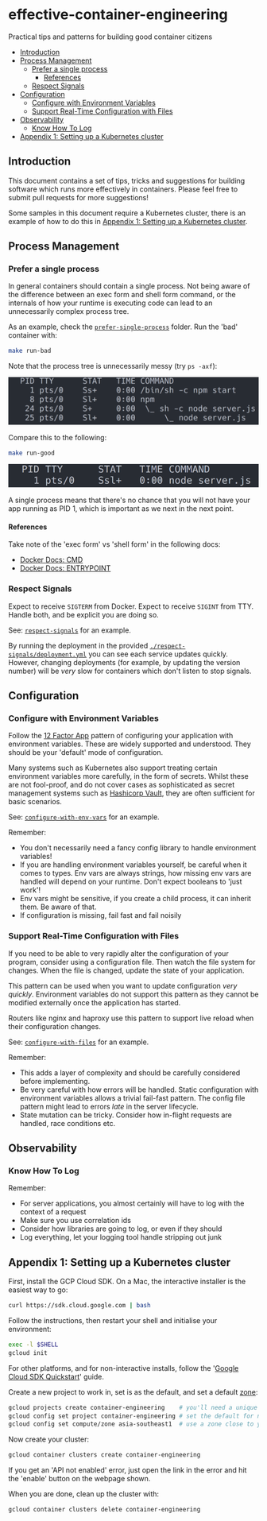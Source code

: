 # effective-container-engineering

Practical tips and patterns for building good container citizens


<!-- vim-markdown-toc GFM -->

* [Introduction](#introduction)
* [Process Management](#process-management)
    * [Prefer a single process](#prefer-a-single-process)
        * [References](#references)
    * [Respect Signals](#respect-signals)
* [Configuration](#configuration)
    * [Configure with Environment Variables](#configure-with-environment-variables)
    * [Support Real-Time Configuration with Files](#support-real-time-configuration-with-files)
* [Observability](#observability)
    * [Know How To Log](#know-how-to-log)
* [Appendix 1: Setting up a Kubernetes cluster](#appendix-1-setting-up-a-kubernetes-cluster)

<!-- vim-markdown-toc -->

## Introduction

This document contains a set of tips, tricks and suggestions for building software which runs more effectively in containers. Please feel free to submit pull requests for more suggestions!

Some samples in this document require a Kubernetes cluster, there is an example of how to do this in [Appendix 1: Setting up a Kubernetes cluster]().

## Process Management

### Prefer a single process

In general containers should contain a single process. Not being aware of the difference between an exec form and shell form command, or the internals of how your runtime is executing code can lead to an unnecessarily complex process tree.

As an example, check the [`prefer-single-process`](./prefer-single-process) folder. Run the 'bad' container with:

```sh
make run-bad
```

Note that the process tree is unnecessarily messy (try `ps -axf`):

![Screenshot of messy process tree](./docs/psp-bad.png)

Compare this to the following:

```sh
make run-good
```

![Screenshot of clean process tree](./docs/psp-good.png)

A single process means that there's no chance that you will not have your app running as PID 1, which is important as we next in the next point.
 
#### References

Take note of the 'exec form' vs 'shell form' in the following docs:

- [Docker Docs: CMD](https://docs.docker.com/engine/reference/builder/#cmd)
- [Docker Docs: ENTRYPOINT](https://docs.docker.com/engine/reference/builder/#entrypoint)

### Respect Signals

Expect to receive `SIGTERM` from Docker. Expect to receive `SIGINT` from TTY. Handle both, and be explicit you are doing so.

See: [`respect-signals`](./respect-signals) for an example.

By running the deployment in the provided [`./respect-signals/deployment.yml`](./respect-signals/deployments.yml) you can see each service updates quickly. However, changing deployments (for example, by updating the version number) will be *very* slow for containers which don't listen to stop signals.
 
## Configuration

### Configure with Environment Variables

Follow the [12 Factor App]() pattern of configuring your application with environment variables. These are widely supported and understood. They should be your 'default' mode of configuration.

Many systems such as Kubernetes also support treating certain environment variables more carefully, in the form of secrets. Whilst these are not fool-proof, and do not cover cases as sophisticated as secret management systems such as [Hashicorp Vault](TODO), they are often sufficient for basic scenarios.

See: [`configure-with-env-vars`](./configure-with-env-vars) for an example.

Remember:

- You don't necessarily need a fancy config library to handle environment variables!
- If you are handling environment variables yourself, be careful when it comes to types. Env vars are always strings, how missing env vars are handled will depend on your runtime. Don't expect booleans to 'just work'!
- Env vars might be sensitive, if you create a child process, it can inherit them. Be aware of that.
- If configuration is missing, fail fast and fail noisily

### Support Real-Time Configuration with Files

If you need to be able to very rapidly alter the configuration of your program, consider using a configuration file. Then watch the file system for changes. When the file is changed, update the state of your application.

This pattern can be used when you want to update configuration *very quickly*. Environment variables do not support this pattern as they cannot be modified externally once the application has started.

Routers like nginx and haproxy use this pattern to support live reload when their configuration changes.

See: [`configure-with-files`](./configure-with-files) for an example.

Remember:

- This adds a layer of complexity and should be carefully considered before implementing.
- Be very careful with how errors will be handled. Static configuration with environment variables allows a trivial fail-fast pattern. The config file pattern might lead to errors *late* in the server lifecycle.
- State mutation can be tricky. Consider how in-flight requests are handled, race conditions etc.

## Observability

### Know How To Log

Remember:

- For server applications, you almost certainly will have to log with the context of a request
- Make sure you use correlation ids
- Consider how libraries are going to log, or even if they should
- Log everything, let your logging tool handle stripping out junk

## Appendix 1: Setting up a Kubernetes cluster

First, install the GCP Cloud SDK. On a Mac, the interactive installer is the easiest way to go:

```sh
curl https://sdk.cloud.google.com | bash
```

Follow the instructions, then restart your shell and initialise your environment:

```sh
exec -l $SHELL
gcloud init
```

For other platforms, and for non-interactive installs, follow the '[Google Cloud SDK Quickstart](https://cloud.google.com/sdk/docs/quickstarts)' guide.

Create a new project to work in, set is as the default, and set a default [zone](https://cloud.google.com/compute/docs/regions-zones/):

```sh
gcloud projects create container-engineering    # you'll need a unique name!
gcloud config set project container-engineering # set the default for now
gcloud config set compute/zone asia-southeast1  # use a zone close to you
```

Now create your cluster:

```sh
gcloud container clusters create container-engineering
```

If you get an 'API not enabled' error, just open the link in the error and hit the 'enable' button on the webpage shown.

When you are done, clean up the cluster with:

```sh
gcloud container clusters delete container-engineering
```
